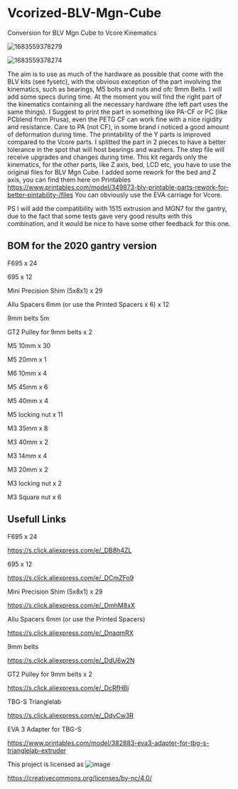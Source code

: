 # Vcorized-BLV-Mgn-Cube
Conversion for BLV Mgn Cube to Vcore Kinematics

![1683559378279](https://user-images.githubusercontent.com/130660553/236864152-beadb520-be37-417b-b302-d9683ba1a55e.jpg)


![1683559378274](https://user-images.githubusercontent.com/130660553/236864207-8d8155c1-ede9-4fb9-8a3f-07da0873b671.jpg)

The aim is to use as much of the hardware as possible that come with the BLV kits (see fysetc), with the obvious exception of the part involving the kinematics, such as bearings, M5 bolts and nuts and ofc 9mm Belts. I will add some specs during time. At the moment you will find the right part of the kinematics containing all the necessary hardware (the left part uses the same things). I Suggest to print the part in something like PA-CF or PC (like PCblend from Prusa), even the PETG CF can work fine with a nice rigidity and resistance. Care to PA (not CF), in some brand i noticed a good amount of deformation during time. The printability of the Y parts is improved compared to the Vcore parts. I splitted the part in 2 pieces to have a better tolerance in the spot that will host bearings and washers. The step file will receive upgrades and changes during time.
This kit regards only the kinematics, for the other parts, like Z axis, bed, LCD etc, you have to use the original files for BLV Mgn Cube. I added some rework for the bed and Z axis, you can find them here on Printables https://www.printables.com/model/349873-blv-printable-parts-rework-for-better-pintability-/files 
You can obviously use the EVA carriage for Vcore.

PS I will add the compatibility with 1515 extrusion and MGN7 for the gantry, due to the fact that some tests gave very good results with this combination, and it would be nice to have some other feedback for this one.

## BOM for the 2020 gantry version

F695 x 24

695 x 12

Mini Precision Shim (5x8x1) x 29

Allu Spacers 6mm (or use the Printed Spacers x 6) x 12

9mm belts 5m

GT2 Pulley for 9mm belts x 2

M5 10mm x 30

M5 20mm x 1

M6 10mm x 4

M5 45mm x 6

M5 40mm x 4

M5 locking nut x 11

M3 35mm x 8

M3 40mm x 2

M3 14mm x 4

M3 20mm x 2

M3 locking nut x 2

M3 Square nut x 6

## Usefull Links

F695 x 24

https://s.click.aliexpress.com/e/_DB8h4ZL

695 x 12

https://s.click.aliexpress.com/e/_DCmZFo9

Mini Precision Shim (5x8x1) x 29

https://s.click.aliexpress.com/e/_DmhM8xX

Allu Spacers 6mm (or use the Printed Spacers)

https://s.click.aliexpress.com/e/_DnaqmRX

9mm belts

https://s.click.aliexpress.com/e/_DdU6w2N

GT2 Pulley for 9mm belts x 2

https://s.click.aliexpress.com/e/_DcRfHBj

TBG-S Trianglelab

https://s.click.aliexpress.com/e/_DdvCw3R

EVA 3 Adapter for TBG-S

https://www.printables.com/model/382883-eva3-adapter-for-tbg-s-trianglelab-extruder

This project is licensed as
![image](https://user-images.githubusercontent.com/37383368/139769027-7267da5b-7f58-499d-96bc-e41d164a3aac.png)

https://creativecommons.org/licenses/by-nc/4.0/
 
